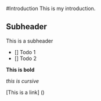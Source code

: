 #Introduction
This is my introduction.

## Subheader
This is a subheader

-  [] Todo 1
-  [] Todo 2

**This is bold**

*this is cursive*

[This is a link] ()
